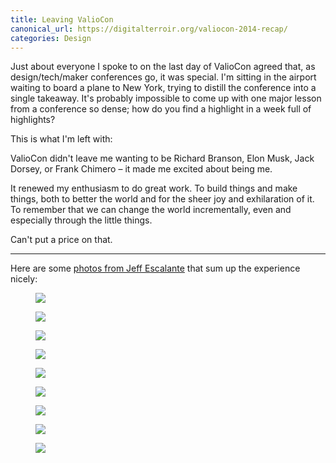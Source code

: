 ```yaml
---
title: Leaving ValioCon
canonical_url: https://digitalterroir.org/valiocon-2014-recap/
categories: Design
---
```


Just about everyone I spoke to on the last day of ValioCon agreed that, as design/tech/maker conferences go, it was special. I'm sitting in the airport waiting to board a plane to New York, trying to distill the conference into a single takeaway. It's probably impossible to come up with one major lesson from a conference so dense; how do you find a highlight in a week full of highlights?

This is what I'm left with:

ValioCon didn't leave me wanting to be Richard Branson, Elon Musk, Jack Dorsey, or Frank Chimero – it made me excited about being me.

It renewed my enthusiasm to do great work. To build things and make things, both to better the world and for the sheer joy and exhilaration of it. To remember that we can change the world incrementally, even and especially through the little things.

Can't put a price on that.

---

Here are some [photos from Jeff Escalante](https://je.exposure.co/valiocon-2014) that sum up the experience nicely:

<figure>
    <img src="https://exposure.accelerator.net/production/photos/ebndj7as6x14te29id0ziq9j3b3uwhfr2rub/original.jpg;resize(1000,_).jpg?auto=webp" />
</figure>

<figure>
    <img src="https://exposure.accelerator.net/production/photos/cftak8yyyhus1yviw0ixo10gevzpviy7svh6/original.jpg" />
</figure>

<figure>
    <img src="https://exposure.accelerator.net/production/photos/9gpjcl1f0qkt9tmonr1tauni885mity54w1z/original.jpg" />
</figure>

<figure>
    <img src="https://exposure.accelerator.net/production/photos/3i7rzbgfbnjyviguzrz0z0weak05298vfn40/original.jpg" />
</figure>

<figure>
    <img src="https://exposure.accelerator.net/production/photos/d6ij4v58ext7qfrgptzbtvvbtvs4ijqptax8/original.jpg" />
</figure>

<figure>
    <img src="https://exposure.accelerator.net/production/photos/dx8iouhp04q5b3xr8sqf2o4xq5dygb9r0vb3/original.jpg" />
</figure>

<figure>
    <img src="https://exposure.accelerator.net/production/photos/ffkz4w7bymn29crg81j0mx5i5dn29186x9l5/original.jpg" />
</figure>

<figure>
    <img src="https://exposure.accelerator.net/production/photos/we0r4sp5u7agiudic97lcwbht42qehfr38fi/original.jpg" />
</figure>

<figure>
    <img src="https://exposure.accelerator.net/production/photos/i1mvdkqolujo47vih2g2pfck6w6irudih4he/original.jpg" />
</figure>
